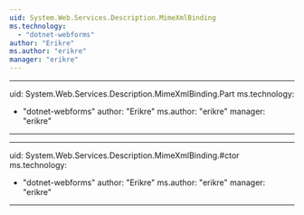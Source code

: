 ```yaml
---
uid: System.Web.Services.Description.MimeXmlBinding
ms.technology: 
  - "dotnet-webforms"
author: "Erikre"
ms.author: "erikre"
manager: "erikre"
---
```


---
uid: System.Web.Services.Description.MimeXmlBinding.Part
ms.technology: 
  - "dotnet-webforms"
author: "Erikre"
ms.author: "erikre"
manager: "erikre"
---

---
uid: System.Web.Services.Description.MimeXmlBinding.#ctor
ms.technology: 
  - "dotnet-webforms"
author: "Erikre"
ms.author: "erikre"
manager: "erikre"
---
